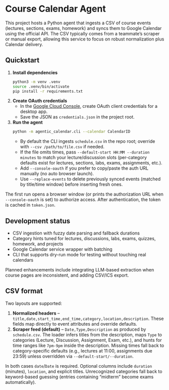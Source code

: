 # Course Calendar Agent

This project hosts a Python agent that ingests a CSV of course events (lectures, sections, exams, homework) and syncs them to Google Calendar using the official API. The CSV typically comes from a teammate’s scraper or manual export, allowing this service to focus on robust normalization plus Calendar delivery.

## Quickstart

1. **Install dependencies**
   ```bash
   python3 -m venv .venv
   source .venv/bin/activate
   pip install -r requirements.txt
   ```
2. **Create OAuth credentials**
   - In the [Google Cloud Console](https://console.cloud.google.com/), create OAuth client credentials for a desktop app.
   - Save the JSON as `credentials.json` in the project root.
3. **Run the agent**
   ```bash
   python -m agentic_calendar.cli --calendar CalendarID
   ```
   - By default the CLI ingests `schedule.csv` in the repo root; override with `--csv /path/to/file.csv` if needed.
   - If the file omits times, pass `--default-start HH:MM --duration minutes` to match your lecture/discussion slots (per-category defaults exist for lectures, sections, labs, exams, assignments, etc.).
   - Add `--console-oauth` if you prefer to copy/paste the auth URL manually (no auto browser launch).
   - Use `--replace-events` to delete previously synced events (matched by title/time window) before inserting fresh ones.

The first run opens a browser window (or prints the authorization URL when `--console-oauth` is set) to authorize access. After authentication, the token is cached in `token.json`.

## Development status

- CSV ingestion with fuzzy date parsing and fallback durations
- Category hints tuned for lectures, discussions, labs, exams, quizzes, homework, and projects
- Google Calendar service wrapper with batching
- CLI that supports dry-run mode for testing without touching real calendars

Planned enhancements include integrating LLM-based extraction when course pages are inconsistent, and adding CSV/ICS export.

## CSV format

Two layouts are supported:

1. **Normalized headers** – `title,date,start_time,end_time,category,location,description`. These fields map directly to event attributes and override defaults.
2. **Scraper feed (default)** – `Date,Type,Description` as produced by `schedule.csv`. The loader infers titles from the description, maps `Type` to categories (Lecture, Discussion, Assignment, Exam, etc.), and hunts for time ranges like `7pm-9pm` inside the description. Missing times fall back to category-specific defaults (e.g., lectures at 11:00, assignments due 23:59) unless overridden via `--default-start/--duration`.

In both cases `date`/`Date` is required. Optional columns include `duration` (minutes), `location`, and explicit titles. Unrecognized categories fall back to keyword-based guessing (entries containing “midterm” become exams automatically).

